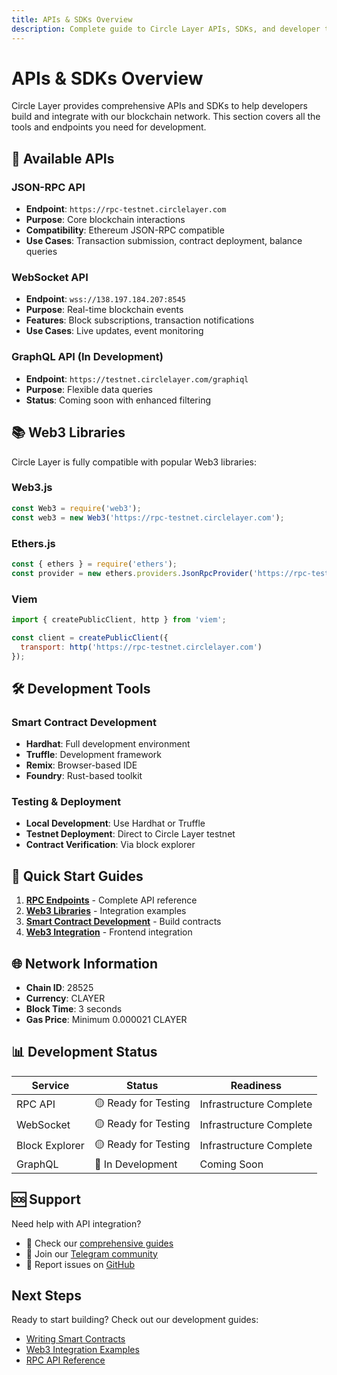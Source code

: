 ```yaml
---
title: APIs & SDKs Overview
description: Complete guide to Circle Layer APIs, SDKs, and developer tools
---
```


# APIs & SDKs Overview

Circle Layer provides comprehensive APIs and SDKs to help developers build and integrate with our blockchain network. This section covers all the tools and endpoints you need for development.

## 🔧 Available APIs

### JSON-RPC API
- **Endpoint**: `https://rpc-testnet.circlelayer.com`
- **Purpose**: Core blockchain interactions
- **Compatibility**: Ethereum JSON-RPC compatible
- **Use Cases**: Transaction submission, contract deployment, balance queries

### WebSocket API
- **Endpoint**: `wss://138.197.184.207:8545`
- **Purpose**: Real-time blockchain events
- **Features**: Block subscriptions, transaction notifications
- **Use Cases**: Live updates, event monitoring

### GraphQL API (In Development)
- **Endpoint**: `https://testnet.circlelayer.com/graphiql`
- **Purpose**: Flexible data queries
- **Status**: Coming soon with enhanced filtering

## 📚 Web3 Libraries

Circle Layer is fully compatible with popular Web3 libraries:

### Web3.js
```javascript
const Web3 = require('web3');
const web3 = new Web3('https://rpc-testnet.circlelayer.com');
```

### Ethers.js
```javascript
const { ethers } = require('ethers');
const provider = new ethers.providers.JsonRpcProvider('https://rpc-testnet.circlelayer.com');
```

### Viem
```javascript
import { createPublicClient, http } from 'viem';

const client = createPublicClient({
  transport: http('https://rpc-testnet.circlelayer.com')
});
```

## 🛠️ Development Tools

### Smart Contract Development
- **Hardhat**: Full development environment
- **Truffle**: Development framework
- **Remix**: Browser-based IDE
- **Foundry**: Rust-based toolkit

### Testing & Deployment
- **Local Development**: Use Hardhat or Truffle
- **Testnet Deployment**: Direct to Circle Layer testnet
- **Contract Verification**: Via block explorer

## 📖 Quick Start Guides

1. **[RPC Endpoints](./rpc-endpoints)** - Complete API reference
2. **[Web3 Libraries](./web3-libraries)** - Integration examples
3. **[Smart Contract Development](../development/writing-smart-contracts)** - Build contracts
4. **[Web3 Integration](../development/web3-integration)** - Frontend integration

## 🌐 Network Information

- **Chain ID**: 28525
- **Currency**: CLAYER
- **Block Time**: 3 seconds
- **Gas Price**: Minimum 0.000021 CLAYER

## 📊 Development Status

| Service | Status | Readiness |
|---------|--------|-----------|
| RPC API | 🟡 Ready for Testing | Infrastructure Complete |
| WebSocket | 🟡 Ready for Testing | Infrastructure Complete |
| Block Explorer | 🟡 Ready for Testing | Infrastructure Complete |
| GraphQL | 🔄 In Development | Coming Soon |

## 🆘 Support

Need help with API integration?

- 📖 Check our [comprehensive guides](../development/web3-integration)
- 💬 Join our [Telegram community](https://t.me/circlelayer)
- 🐛 Report issues on [GitHub](https://github.com/Circle-layer-org/docs)

## Next Steps

Ready to start building? Check out our development guides:

- [Writing Smart Contracts](../development/writing-smart-contracts)
- [Web3 Integration Examples](../development/web3-integration)
- [RPC API Reference](./rpc-endpoints) 